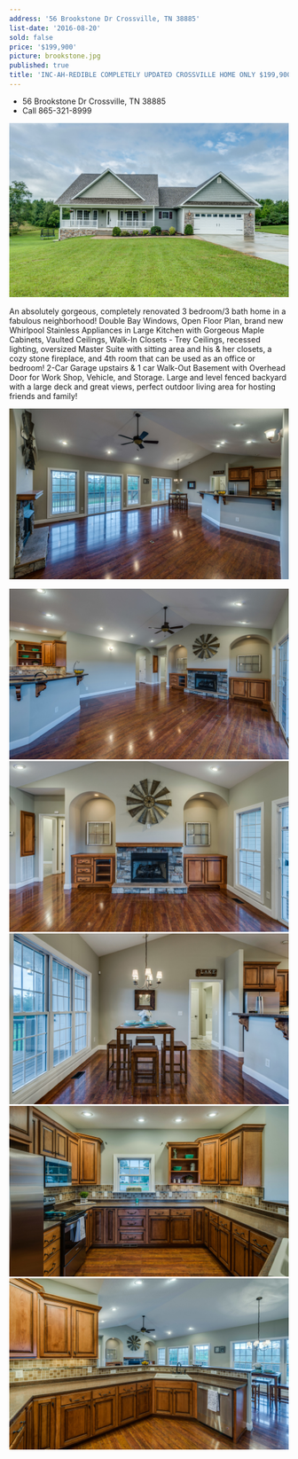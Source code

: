 ```yaml
---
address: '56 Brookstone Dr Crossville, TN 38885'
list-date: '2016-08-20'
sold: false
price: '$199,900'
picture: brookstone.jpg
published: true
title: 'INC-AH-REDIBLE COMPLETELY UPDATED CROSSVILLE HOME ONLY $199,900!'
---
```



* 56 Brookstone Dr Crossville, TN 38885
* Call 865-321-8999

![](/uploads/versions/1-2---x----2500-1559x---.jpg)

An absolutely gorgeous, completely renovated 3 bedroom/3 bath home in a fabulous neighborhood! Double Bay Windows, Open Floor Plan, brand new Whirlpool Stainless Appliances in Large Kitchen with Gorgeous Maple Cabinets, Vaulted Ceilings, Walk-In Closets - Trey Ceilings, recessed lighting, oversized Master Suite with sitting area and his & her closets, a cozy stone fireplace, and 4th room that can be used as an office or bedroom! 2-Car Garage upstairs & 1 car Walk-Out Basement with Overhead Door for Work Shop, Vehicle, and Storage. Large and level fenced backyard with a large deck and great views, perfect outdoor living area for hosting friends and family!

![](/uploads/versions/4-2---x----2500-1529x---.jpg)

![](/uploads/versions/5-1---x----2500-1529x---.jpg)![](/uploads/versions/6-1---x----2500-1529x---.jpg)![](/uploads/versions/7-2---x----2500-1529x---.jpg)![](/uploads/versions/8-1---x----2500-1529x---.jpg)![](/uploads/versions/9-1---x----2500-1529x---.jpg)